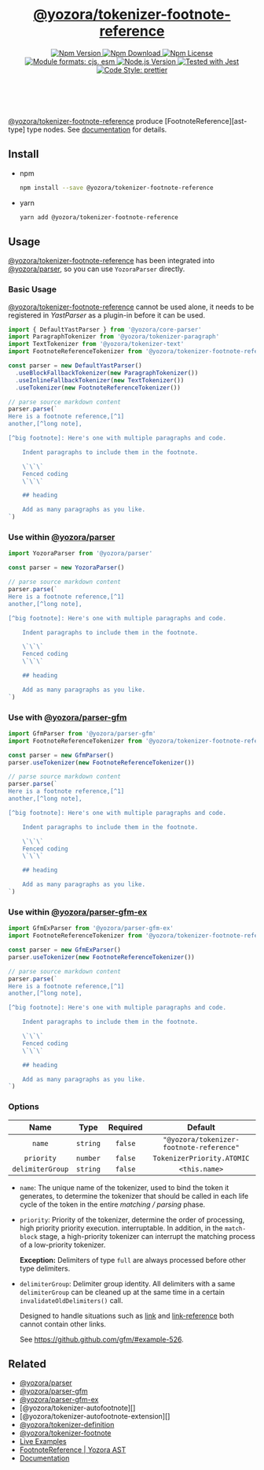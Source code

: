 <!-- :begin use tokenizer/banner -->

<header>
  <h1 align="center">
    <a href="https://github.com/yozorajs/yozora/tree/main/tokenizers/footnote-reference#readme">@yozora/tokenizer-footnote-reference</a>
  </h1>
  <div align="center">
    <a href="https://www.npmjs.com/package/@yozora/tokenizer-footnote-reference">
      <img
        alt="Npm Version"
        src="https://img.shields.io/npm/v/@yozora/tokenizer-footnote-reference.svg"
      />
    </a>
    <a href="https://www.npmjs.com/package/@yozora/tokenizer-footnote-reference">
      <img
        alt="Npm Download"
        src="https://img.shields.io/npm/dm/@yozora/tokenizer-footnote-reference.svg"
      />
    </a>
    <a href="https://www.npmjs.com/package/@yozora/tokenizer-footnote-reference">
      <img
        alt="Npm License"
        src="https://img.shields.io/npm/l/@yozora/tokenizer-footnote-reference.svg"
      />
    </a>
    <a href="#install">
      <img
        alt="Module formats: cjs, esm"
        src="https://img.shields.io/badge/module_formats-cjs%2C%20esm-green.svg"
      />
    </a>
    <a href="https://github.com/nodejs/node">
      <img
        alt="Node.js Version"
        src="https://img.shields.io/node/v/@yozora/tokenizer-footnote-reference"
      />
    </a>
    <a href="https://github.com/facebook/jest">
      <img
        alt="Tested with Jest"
        src="https://img.shields.io/badge/tested_with-jest-9c465e.svg"
      />
    </a>
    <a href="https://github.com/prettier/prettier">
      <img
        alt="Code Style: prettier"
        src="https://img.shields.io/badge/code_style-prettier-ff69b4.svg?style=flat-square"
      />
    </a>
  </div>
</header>
<br/>

<!-- :end -->

[@yozora/tokenizer-footnote-reference] produce [FootnoteReference][ast-type] type nodes.
See [documentation][docpage] for details.

<!-- :begin use tokenizer/usage -->

## Install

* npm

  ```bash
  npm install --save @yozora/tokenizer-footnote-reference
  ```

* yarn

  ```bash
  yarn add @yozora/tokenizer-footnote-reference
  ```


## Usage

[@yozora/tokenizer-footnote-reference][] has been integrated into [@yozora/parser][],
so you can use `YozoraParser` directly.

### Basic Usage

[@yozora/tokenizer-footnote-reference][] cannot be used alone, it needs to be
registered in *YastParser* as a plugin-in before it can be used.

```typescript {4,9}
import { DefaultYastParser } from '@yozora/core-parser'
import ParagraphTokenizer from '@yozora/tokenizer-paragraph'
import TextTokenizer from '@yozora/tokenizer-text'
import FootnoteReferenceTokenizer from '@yozora/tokenizer-footnote-reference'

const parser = new DefaultYastParser()
  .useBlockFallbackTokenizer(new ParagraphTokenizer())
  .useInlineFallbackTokenizer(new TextTokenizer())
  .useTokenizer(new FootnoteReferenceTokenizer())

// parse source markdown content
parser.parse(`
Here is a footnote reference,[^1]
another,[^long note],

[^big footnote]: Here's one with multiple paragraphs and code.

    Indent paragraphs to include them in the footnote.

    \`\`\`
    Fenced coding
    \`\`\`

    ## heading

    Add as many paragraphs as you like.
`)
```

### Use within [@yozora/parser][]

```typescript
import YozoraParser from '@yozora/parser'

const parser = new YozoraParser()

// parse source markdown content
parser.parse(`
Here is a footnote reference,[^1]
another,[^long note],

[^big footnote]: Here's one with multiple paragraphs and code.

    Indent paragraphs to include them in the footnote.

    \`\`\`
    Fenced coding
    \`\`\`

    ## heading

    Add as many paragraphs as you like.
`)
```

### Use with [@yozora/parser-gfm][]

```typescript {2,5}
import GfmParser from '@yozora/parser-gfm'
import FootnoteReferenceTokenizer from '@yozora/tokenizer-footnote-reference'

const parser = new GfmParser()
parser.useTokenizer(new FootnoteReferenceTokenizer())

// parse source markdown content
parser.parse(`
Here is a footnote reference,[^1]
another,[^long note],

[^big footnote]: Here's one with multiple paragraphs and code.

    Indent paragraphs to include them in the footnote.

    \`\`\`
    Fenced coding
    \`\`\`

    ## heading

    Add as many paragraphs as you like.
`)
```

### Use within [@yozora/parser-gfm-ex][]

```typescript {2,5}
import GfmExParser from '@yozora/parser-gfm-ex'
import FootnoteReferenceTokenizer from '@yozora/tokenizer-footnote-reference'

const parser = new GfmExParser()
parser.useTokenizer(new FootnoteReferenceTokenizer())

// parse source markdown content
parser.parse(`
Here is a footnote reference,[^1]
another,[^long note],

[^big footnote]: Here's one with multiple paragraphs and code.

    Indent paragraphs to include them in the footnote.

    \`\`\`
    Fenced coding
    \`\`\`

    ## heading

    Add as many paragraphs as you like.
`)
```

### Options

Name              | Type        | Required  | Default
:----------------:|:-----------:|:---------:|:--------------:
`name`            | `string`    | `false`   | `"@yozora/tokenizer-footnote-reference"`
`priority`        | `number`    | `false`   | `TokenizerPriority.ATOMIC`
`delimiterGroup`  | `string`    | `false`   | `<this.name>`

* `name`: The unique name of the tokenizer, used to bind the token it generates,
  to determine the tokenizer that should be called in each life cycle of the
  token in the entire *matching / parsing* phase.

* `priority`: Priority of the tokenizer, determine the order of processing,
  high priority priority execution. interruptable. In addition, in the `match-block`
  stage, a high-priority tokenizer can interrupt the matching process of a
  low-priority tokenizer.

  **Exception:** Delimiters of type `full` are always processed before other type
  delimiters.

* `delimiterGroup`: Delimiter group identity.
  All delimiters with a same `delimiterGroup` can be cleaned up at the same
  time in a certain `invalidateOldDelimiters()` call.

  Designed to handle situations such as [link][@yozora/tokenizer-link] and
  [link-reference][@yozora/tokenizer-link-reference] both cannot contain other
  links.

  See https://github.github.com/gfm/#example-526.


<!-- :end -->

## Related


* [@yozora/parser][]
* [@yozora/parser-gfm][]
* [@yozora/parser-gfm-ex][]
* [@yozora/tokenizer-autofootnote][]
* [@yozora/tokenizer-autofootnote-extension][]
* [@yozora/tokenizer-definition][]
* [@yozora/tokenizer-footnote][]
* [Live Examples][live-examples]
* [FootnoteReference | Yozora AST][node-type]
* [Documentation][docpage]

[node-type]: http://yozora.guanghechen.com/docs/package/ast#footnoteReference
[live-examples]: https://yozora.guanghechen.com/docs/package/tokenizer-autofootnote#live-examples

<!-- :begin use tokenizer/definitions -->

[live-examples]: https://yozora.guanghechen.com/docs/package/#live-examples
[docpage]: https://yozora.guanghechen.com/docs/package/
[homepage]: https://github.com/yozorajs/yozora/tree/main/tokenizers/footnote-reference#readme
[gfm-spec]: https://github.github.com/gfm
[mdast-homepage]: https://github.com/syntax-tree/mdast

[@yozora/ast]:                                https://github.com/yozorajs/yozora/tree/main/packages/ast#readme
[@yozora/core-parser]:                        https://github.com/yozorajs/yozora/tree/main/packages/core-parser#readme
[@yozora/parser]:                             https://github.com/yozorajs/yozora/tree/main/packages/parser#readme
[@yozora/parser-gfm]:                         https://github.com/yozorajs/yozora/tree/main/packages/parser-gfm#readme
[@yozora/parser-gfm-ex]:                      https://github.com/yozorajs/yozora/tree/main/packages/parser-gfm-ex#readme
[@yozora/tokenizer-admonition]:               https://github.com/yozorajs/yozora/tree/main/tokenizers/admonition#readme
[@yozora/tokenizer-autolink]:                 https://github.com/yozorajs/yozora/tree/main/tokenizers/autolink#readme
[@yozora/tokenizer-autolink-extension]:       https://github.com/yozorajs/yozora/tree/main/tokenizers/autolink-extension#readme
[@yozora/tokenizer-blockquote]:               https://github.com/yozorajs/yozora/tree/main/tokenizers/blockquote#readme
[@yozora/tokenizer-break]:                    https://github.com/yozorajs/yozora/tree/main/tokenizers/break#readme
[@yozora/tokenizer-definition]:               https://github.com/yozorajs/yozora/tree/main/tokenizers/definition#readme
[@yozora/tokenizer-delete]:                   https://github.com/yozorajs/yozora/tree/main/tokenizers/delete#readme
[@yozora/tokenizer-emphasis]:                 https://github.com/yozorajs/yozora/tree/main/tokenizers/emphasis#readme
[@yozora/tokenizer-fenced-block]:             https://github.com/yozorajs/yozora/tree/main/tokenizers/fenced-block#readme
[@yozora/tokenizer-fenced-code]:              https://github.com/yozorajs/yozora/tree/main/tokenizers/fenced-code#readme
[@yozora/tokenizer-footnote]:                 https://github.com/yozorajs/yozora/tree/main/tokenizers/footnote#readme
[@yozora/tokenizer-footnote-definition]:      https://github.com/yozorajs/yozora/tree/main/tokenizers/footnote-definition#readme
[@yozora/tokenizer-footnote-reference]:       https://github.com/yozorajs/yozora/tree/main/tokenizers/footnote-reference#readme
[@yozora/tokenizer-heading]:                  https://github.com/yozorajs/yozora/tree/main/tokenizers/heading#readme
[@yozora/tokenizer-html-block]:               https://github.com/yozorajs/yozora/tree/main/tokenizers/html-block#readme
[@yozora/tokenizer-html-inline]:              https://github.com/yozorajs/yozora/tree/main/tokenizers/html-inline#readme
[@yozora/tokenizer-image]:                    https://github.com/yozorajs/yozora/tree/main/tokenizers/image#readme
[@yozora/tokenizer-image-reference]:          https://github.com/yozorajs/yozora/tree/main/tokenizers/image-reference#readme
[@yozora/tokenizer-indented-code]:            https://github.com/yozorajs/yozora/tree/main/tokenizers/indented-code#readme
[@yozora/tokenizer-inline-code]:              https://github.com/yozorajs/yozora/tree/main/tokenizers/inline-code#readme
[@yozora/tokenizer-inline-math]:              https://github.com/yozorajs/yozora/tree/main/tokenizers/inline-math#readme
[@yozora/tokenizer-link]:                     https://github.com/yozorajs/yozora/tree/main/tokenizers/link#readme
[@yozora/tokenizer-link-reference]:           https://github.com/yozorajs/yozora/tree/main/tokenizers/link-reference#readme
[@yozora/tokenizer-list]:                     https://github.com/yozorajs/yozora/tree/main/tokenizers/list#readme
[@yozora/tokenizer-list-item]:                https://github.com/yozorajs/yozora/tree/main/tokenizers/list-item#readme
[@yozora/tokenizer-math]:                     https://github.com/yozorajs/yozora/tree/main/tokenizers/math#readme
[@yozora/tokenizer-paragraph]:                https://github.com/yozorajs/yozora/tree/main/tokenizers/paragraph#readme
[@yozora/tokenizer-setext-heading]:           https://github.com/yozorajs/yozora/tree/main/tokenizers/setext-heading#readme
[@yozora/tokenizer-table]:                    https://github.com/yozorajs/yozora/tree/main/tokenizers/table#readme
[@yozora/tokenizer-text]:                     https://github.com/yozorajs/yozora/tree/main/tokenizers/text#readme
[@yozora/tokenizer-thematic-break]:           https://github.com/yozorajs/yozora/tree/main/tokenizers/thematic-break#readme

[doc-live-examples/gfm]:                      https://yozora.guanghechen.com/docs/example/gfm
[doc-@yozora/ast]:                            https://yozora.guanghechen.com/docs/package/ast
[doc-@yozora/ast-util]:                       https://yozora.guanghechen.com/docs/package/ast-util
[doc-@yozora/core-parser]:                    https://yozora.guanghechen.com/docs/package/core-parser
[doc-@yozora/core-tokenizer]:                 https://yozora.guanghechen.com/docs/package/core-tokenizer
[doc-@yozora/parser]:                         https://yozora.guanghechen.com/docs/package/parser
[doc-@yozora/parser-gfm]:                     https://yozora.guanghechen.com/docs/package/parser-gfm
[doc-@yozora/parser-gfm-ex]:                  https://yozora.guanghechen.com/docs/package/parser-gfm-ex
[doc-@yozora/tokenizer-admonition]:           https://yozora.guanghechen.com/docs/package/tokenizer-admonition
[doc-@yozora/tokenizer-autolink]:             https://yozora.guanghechen.com/docs/package/tokenizer-autolink
[doc-@yozora/tokenizer-autolink-extension]:   https://yozora.guanghechen.com/docs/package/tokenizer-autolink-extension
[doc-@yozora/tokenizer-blockquote]:           https://yozora.guanghechen.com/docs/package/tokenizer-blockquote
[doc-@yozora/tokenizer-break]:                https://yozora.guanghechen.com/docs/package/tokenizer-break
[doc-@yozora/tokenizer-delete]:               https://yozora.guanghechen.com/docs/package/tokenizer-delete
[doc-@yozora/tokenizer-emphasis]:             https://yozora.guanghechen.com/docs/package/tokenizer-emphasis
[doc-@yozora/tokenizer-fenced-code]:          https://yozora.guanghechen.com/docs/package/tokenizer-fenced-code
[doc-@yozora/tokenizer-heading]:              https://yozora.guanghechen.com/docs/package/tokenizer-heading
[doc-@yozora/tokenizer-html-block]:           https://yozora.guanghechen.com/docs/package/tokenizer-html-block
[doc-@yozora/tokenizer-html-inline]:          https://yozora.guanghechen.com/docs/package/tokenizer-html-inline
[doc-@yozora/tokenizer-image]:                https://yozora.guanghechen.com/docs/package/tokenizer-image
[doc-@yozora/tokenizer-image-reference]:      https://yozora.guanghechen.com/docs/package/tokenizer-image-reference
[doc-@yozora/tokenizer-indented-code]:        https://yozora.guanghechen.com/docs/package/tokenizer-indented-code
[doc-@yozora/tokenizer-inline-code]:          https://yozora.guanghechen.com/docs/package/tokenizer-inline-code
[doc-@yozora/tokenizer-inline-math]:          https://yozora.guanghechen.com/docs/package/tokenizer-inline-math
[doc-@yozora/tokenizer-link]:                 https://yozora.guanghechen.com/docs/package/tokenizer-link
[doc-@yozora/tokenizer-definition]:           https://yozora.guanghechen.com/docs/package/tokenizer-definition
[doc-@yozora/tokenizer-link-reference]:       https://yozora.guanghechen.com/docs/package/tokenizer-link-reference
[doc-@yozora/tokenizer-list]:                 https://yozora.guanghechen.com/docs/package/tokenizer-list
[doc-@yozora/tokenizer-list-item]:            https://yozora.guanghechen.com/docs/package/tokenizer-list-item
[doc-@yozora/tokenizer-math]:                 https://yozora.guanghechen.com/docs/package/tokenizer-math
[doc-@yozora/tokenizer-paragraph]:            https://yozora.guanghechen.com/docs/package/tokenizer-paragraph
[doc-@yozora/tokenizer-setext-heading]:       https://yozora.guanghechen.com/docs/package/tokenizer-setext-heading
[doc-@yozora/tokenizer-table]:                https://yozora.guanghechen.com/docs/package/tokenizer-table
[doc-@yozora/tokenizer-text]:                 https://yozora.guanghechen.com/docs/package/tokenizer-text
[doc-@yozora/tokenizer-thematic-break]:       https://yozora.guanghechen.com/docs/package/tokenizer-thematic-break
[doc-@yozora/jest-for-tokenizer]:             https://yozora.guanghechen.com/docs/package/jest-for-tokenizer
[doc-@yozora/parser-gfm]:                     https://yozora.guanghechen.com/docs/package/parser-gfm

[gfm-atx-heading]:                            https://github.github.com/gfm/#atx-heading
[gfm-autolink]:                               https://github.github.com/gfm/#autolinks
[gfm-autolink-extension]:                     https://github.github.com/gfm/#autolinks-extension-
[gfm-blockquote]:                             https://github.github.com/gfm/#block-quotes
[gfm-bullet-list]:                            https://github.github.com/gfm/#bullet-list
[gfm-delete]:                                 https://github.github.com/gfm/#strikethrough-extension-
[gfm-emphasis]:                               https://github.github.com/gfm/#can-open-emphasis
[gfm-fenced-code]:                            https://github.github.com/gfm/#fenced-code-block
[gfm-html-block]:                             https://github.github.com/gfm/#html-block
[gfm-html-inline]:                            https://github.github.com/gfm/#raw-html
[gfm-image]:                                  https://github.github.com/gfm/#images
[gfm-indented-code]:                          https://github.github.com/gfm/#indented-code-block
[gfm-inline-code]:                            https://github.github.com/gfm/#code-span
[gfm-link]:                                   https://github.github.com/gfm/#inline-link
[gfm-definition]:                             https://github.github.com/gfm/#link-reference-definition
[gfm-link-reference]:                         https://github.github.com/gfm/#reference-link
[gfm-list]:                                   https://github.github.com/gfm/#lists
[gfm-list-item]:                              https://github.github.com/gfm/#list-items
[gfm-list-task-item]:                         https://github.github.com/gfm/#task-list-items-extension-
[gfm-paragraph]:                              https://github.github.com/gfm/#paragraph
[gfm-setext-heading]:                         https://github.github.com/gfm/#setext-heading
[gfm-soft-line-break]:                        https://github.github.com/gfm/#soft-line-breaks
[gfm-strong]:                                 https://github.github.com/gfm/#can-open-strong-emphasis
[gfm-tab]:                                    https://github.github.com/gfm/#tabs
[gfm-table]:                                  https://github.github.com/gfm/#table
[gfm-text]:                                   https://github.github.com/gfm/#soft-line-breaks
[gfm-thematic-break]:                         https://github.github.com/gfm/#thematic-break

<!-- :end -->
